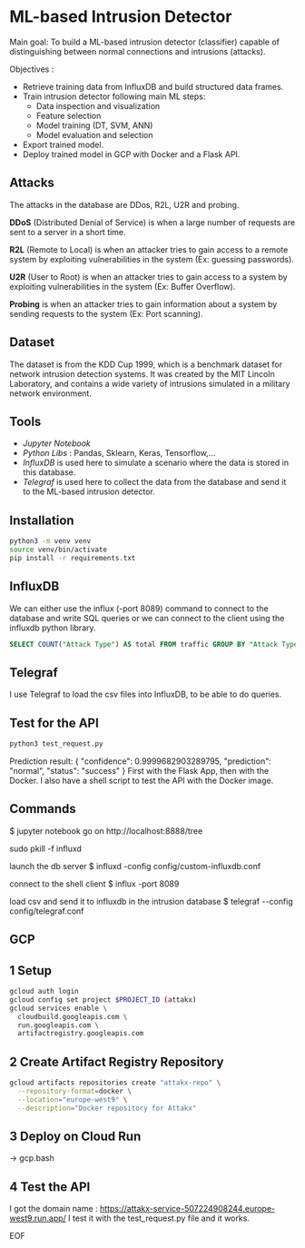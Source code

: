 # ML-based Intrusion Detector

Main goal: To build a ML-based intrusion detector (classifier) capable of
distinguishing between normal connections and intrusions (attacks).

Objectives : 
* Retrieve training data from InfluxDB and build structured data frames.
* Train intrusion detector following main ML steps:
    - Data inspection and visualization
    - Feature selection
    - Model training (DT, SVM, ANN)
    - Model evaluation and selection
* Export trained model.
* Deploy trained model in GCP with Docker and a Flask API.


## Attacks 
The attacks in the database are DDos, R2L, U2R and probing.

**DDoS** (Distributed Denial of Service) is when a large number of requests are sent to a server in a short time.

**R2L** (Remote to Local) is when an attacker tries to gain access to a remote system by exploiting vulnerabilities in the system (Ex: guessing passwords).

**U2R** (User to Root) is when an attacker tries to gain access to a system by exploiting vulnerabilities in the system (Ex: Buffer Overflow).

**Probing** is when an attacker tries to gain information about a system by sending requests to the system (Ex: Port scanning).


## Dataset
The dataset is from the KDD Cup 1999, which is a benchmark dataset for network intrusion detection systems. It was created by the MIT Lincoln Laboratory, and contains a wide variety of intrusions simulated in a military network environment. 


## Tools
- _Jupyter Notebook_
- _Python Libs_ : Pandas, Sklearn, Keras, Tensorflow,...
- _InfluxDB_ is used here to simulate a scenario where the data is stored in this database.
- _Telegraf_ is used here to collect the data from the database and send it to the ML-based intrusion detector.


## Installation
```bash
python3 -m venv venv
source venv/bin/activate
pip install -r requirements.txt
```

## InfluxDB
We can either use the influx (-port 8089) command to connect to the database and write SQL queries or we can connect to the client using the influxdb python library.
```sql
SELECT COUNT("Attack Type") AS total FROM traffic GROUP BY "Attack Type"
```

## Telegraf
I use Telegraf to load the csv files into InfluxDB, to be able to do queries.


## Test for the API 
```bash
python3 test_request.py
``` 
Prediction result:
{
    "confidence": 0.9999682903289795,
    "prediction": "normal",
    "status": "success"
}
First with the Flask App, then with the Docker.
I also have a shell script to test the API with the Docker image.


## Commands
$ jupyter notebook
go on http://localhost:8888/tree

sudo pkill -f influxd

launch the db server
$ influxd -config config/custom-influxdb.conf

connect to the shell client
$ influx -port 8089

load csv and send it to influxdb in the intrusion database
$ telegraf --config config/telegraf.conf


## GCP

## 1 Setup 
```bash
gcloud auth login
gcloud config set project $PROJECT_ID (attakx)
gcloud services enable \
  cloudbuild.googleapis.com \
  run.googleapis.com \
  artifactregistry.googleapis.com
```
## 2 Create Artifact Registry Repository
```bash
gcloud artifacts repositories create "attakx-repo" \
  --repository-format=docker \
  --location="europe-west9" \
  --description="Docker repository for Attakx"
```

## 3 Deploy on Cloud Run
→ gcp.bash

## 4 Test the API
I got the domain name :
https://attakx-service-507224908244.europe-west9.run.app/
I test it with the test_request.py file and it works.

EOF